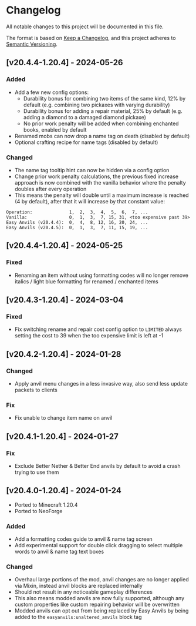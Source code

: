 # Changelog
All notable changes to this project will be documented in this file.

The format is based on [Keep a Changelog](https://keepachangelog.com/en/1.0.0/),
and this project adheres to [Semantic Versioning](https://semver.org/spec/v2.0.0.html).

## [v20.4.4-1.20.4] - 2024-05-26
### Added
- Add a few new config options:
  - Durability bonus for combining two items of the same kind, 12% by default (e.g. combining two pickaxes with varying durability)
  - Durability bonus for adding a repair material, 25% by default (e.g. adding a diamond to a damaged diamond pickaxe)
  - No prior work penalty will be added when combining enchanted books, enabled by default
- Renamed mobs can now drop a name tag on death (disabled by default)
- Optional crafting recipe for name tags (disabled by default)
### Changed
- The name tag tooltip hint can now be hidden via a config option
- Change prior work penalty calculations, the previous fixed increase approach is now combined with the vanilla behavior where the penalty doubles after every operation
- This means the penalty will double until a maximum increase is reached (4 by default), after that it will increase by that constant value:

```
Operation:              1,  2,  3,  4,  5,  6,  7, ...
Vanilla:                0,  1,  3,  7, 15, 31, <too expensive past 39>
Easy Anvils (v20.4.4):  0,  4,  8, 12, 16, 20, 24, ...
Easy Anvils (v20.4.5):  0,  1,  3,  7, 11, 15, 19, ...
```

## [v20.4.4-1.20.4] - 2024-05-25
### Fixed
- Renaming an item without using formatting codes will no longer remove italics / light blue formatting for renamed / enchanted items

## [v20.4.3-1.20.4] - 2024-03-04
### Fixed
- Fix switching rename and repair cost config option to `LIMITED` always setting the cost to 39 when the too expensive limit is left at -1

## [v20.4.2-1.20.4] - 2024-01-28
### Changed
- Apply anvil menu changes in a less invasive way, also send less update packets to clients
### Fix
- Fix unable to change item name on anvil

## [v20.4.1-1.20.4] - 2024-01-27
### Fix
- Exclude Better Nether & Better End anvils by default to avoid a crash trying to use them

## [v20.4.0-1.20.4] - 2024-01-24
- Ported to Minecraft 1.20.4
- Ported to NeoForge
### Added
- Add a formatting codes guide to anvil & name tag screen
- Add experimental support for double click dragging to select multiple words to anvil & name tag text boxes
### Changed
- Overhaul large portions of the mod, anvil changes are no longer applied via Mixin, instead anvil blocks are replaced internally
- Should not result in any noticeable gameplay differences
- This also means modded anvils are now fully supported, although any custom properties like custom repairing behavior will be overwritten
- Modded anvils can opt out from being replaced by Easy Anvils by being added to the `easyanvils:unaltered_anvils` block tag
